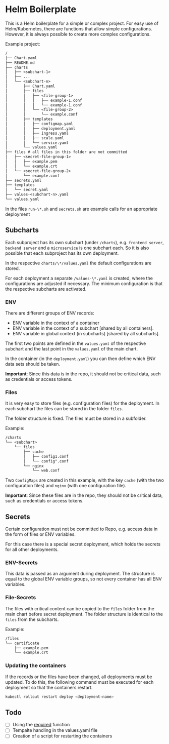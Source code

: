 # Helm Boilerplate

This is a Helm boilerplate for a simple or complex project.
For easy use of Helm/Kubernetes, there are functions that allow simple configurations.
However, it is always possible to create more complex configurations.

Example project:

```txt
/
├── Chart.yaml
├── README.md
├── charts
│   ├── <subchart-1>
│   ├── ...
│   └── <subchart-n>
│       ├── Chart.yaml
│       ├── files
│       │   ├── <file-group-1>
│       │   │   ├── example-1.conf
│       │   │   └── example-1.conf
│       │   └── <file-group-2>
│       │       └── example.conf
│       ├── templates
│       │   ├── configmap.yaml
│       │   ├── deployment.yaml
│       │   ├── ingress.yaml
│       │   ├── scale.yaml
│       │   └── service.yaml
│       └── values.yaml
├── files # all files in this folder are not committed
│   ├── <secret-file-group-1>
│   │   ├── example.pem
│   │   └── example.crt
│   └── <secret-file-group-2>
│       └── example.conf
├── secrets.yaml
├── templates
│   └── secret.yaml
├── values-<subchart-n>.yaml
└── values.yaml
```

In the files `run-\*.sh` and `secrets.sh` are example calls for an appropriate deployment

## Subcharts

Each subproject has its own subchart (under `/charts`), e.g. `frontend server`, `backend server` and a `microservice` is one subchart each.
So it is also possible that each subproject has its own deployment.

In the respective `charts/\*/values.yaml` the default configurations are stored.

For each deployment a separate `/values-\*.yaml` is created, where the configurations are adjusted if necessary.
The minimum configuration is that the respective subcharts are activated.

### ENV

There are different groups of ENV records:

- ENV variable in the context of a container
- ENV variable in the context of a subchart [shared by all containers].
- ENV variable in global context (in subcharts) [shared by all subcharts].

The first two points are defined in the `values.yaml` of the respective subchart and the last point in the `values.yaml` of the main chart.

In the container (in the `deployment.yaml`) you can then define which ENV data sets should be taken.

**Important**: Since this data is in the repo, it should not be critical data, such as credentials or access tokens.

### Files

It is very easy to store files (e.g. configuration files) for the deployment. In each subchart the files can be stored in the folder `files`.

The folder structure is fixed.
The files must be stored in a subfolder.

Example:

```txt
/charts
└── <subchart>
    └── files
        ├── cache
        │   ├── config1.conf
        │   └── config".conf
        └── nginx
            └── web.conf
```

Two `ConfigMaps` are created in this example, with the key `cache` (with the two configuration files) and `nginx` (with one configuration file).

**Important**: Since these files are in the repo, they should not be critical data, such as credentials or access tokens.

## Secrets

Certain configuration must not be committed to Repo, e.g. access data in the form of files or ENV variables.

For this case there is a special secret deployment, which holds the secrets for all other deployments.

### ENV-Secrets

This data is passed as an argument during deployment. The structure is equal to the global ENV variable groups, so not every container has all ENV variables.

### File-Secrets

The files with critical content can be copied to the `files` folder from the main chart before secret deployment.
The folder structure is identical to the `files` from the subcharts.

Example:

```txt
/files
└── certificate
    ├── example.pem
    └── example.crt
```

### Updating the containers

If the records or the files have been changed, all deployments must be updated.
To do this, the following command must be executed for each deployment so that the containers restart.

```bash
kubectl rollout restart deploy <deployment-name>
```

## Todo

- [ ] Using the [required](https://helm.sh/docs/howto/charts_tips_and_tricks/#using-the-required-function) function
- [ ] Tempalte handling in the values.yaml file
- [ ] Creation of a script for restarting the containers
